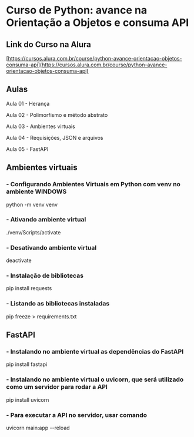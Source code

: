 # Curso de Python: avance na Orientação a Objetos e consuma API

## Link do Curso na Alura

[https://cursos.alura.com.br/course/python-avance-orientacao-objetos-consuma-api](https://cursos.alura.com.br/course/python-avance-orientacao-objetos-consuma-api)

## Aulas

Aula 01 - Herança

Aula 02 - Polimorfismo e método abstrato

Aula 03 - Ambientes virtuais

Aula 04 - Requisições, JSON e arquivos

Aula 05 - FastAPI

## Ambientes virtuais

### - Configurando Ambientes Virtuais em Python com venv no ambiente WINDOWS

python -m venv venv

### - Ativando ambiente virtual

./venv/Scripts/activate

### - Desativando ambiente virtual

deactivate

### - Instalação de bibliotecas

pip install requests

### - Listando as bibliotecas instaladas

pip freeze > requirements.txt

## FastAPI

### - Instalando no ambiente virtual as dependências do FastAPI

pip install fastapi

### - Instalando no ambiente virtual o uvicorn, que será utilizado como um servidor para rodar a API

pip install uvicorn

### - Para executar a API no servidor, usar comando

uvicorn main:app --reload

